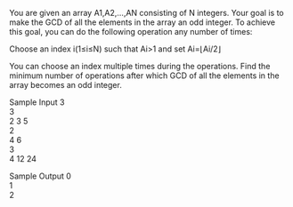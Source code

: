 You are given an array A1,A2,…,AN consisting of N integers. Your goal is to make the GCD of all the elements in the array an odd integer. To achieve this goal, you can do the following operation any number of times:

Choose an index i(1≤i≤N) such that Ai>1 and set Ai=⌊Ai/2⌋

You can choose an index multiple times during the operations. Find the minimum number of operations after which GCD of all the elements in the array becomes an odd integer.

Sample Input
3  
3  
2 3 5  
2  
4 6  
3   
4 12 24  

Sample Output
0  
1   
2  
